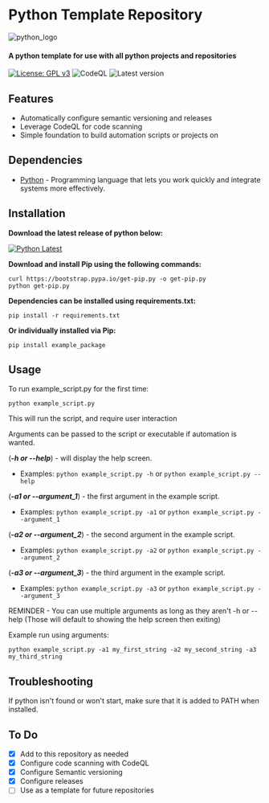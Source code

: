 # Python Template Repository

![python_logo](https://github.com/I506dk/Python-Template/assets/33561466/cabea7fe-cfc8-48fb-a155-801b177725ad)

#### A python template for use with all python projects and repositories

[![License: GPL v3](https://img.shields.io/badge/License-GPL%20v3-blue.svg)](https://www.gnu.org/licenses/gpl-3.0)
![CodeQL](https://github.com/I506dk/Python-Template/workflows/CodeQL/badge.svg)
![Latest version](https://github.com/i506dk/Python-Template/actions/workflows/versioning.yml/badge.svg)

## Features
- Automatically configure semantic versioning and releases
- Leverage CodeQL for code scanning
- Simple foundation to build automation scripts or projects on

## Dependencies
- [Python](https://www.python.org/downloads/) - Programming language that lets you work quickly
and integrate systems more effectively.

## Installation
**Download the latest release of python below:**

[![Python Latest](https://img.shields.io/badge/python-latest-blue.svg)](https://www.python.org/downloads/windows/)

**Download and install Pip using the following commands:**
```
curl https://bootstrap.pypa.io/get-pip.py -o get-pip.py
python get-pip.py
```
**Dependencies can be installed using requirements.txt:**
```
pip install -r requirements.txt
```
**Or individually installed via Pip:**
```
pip install example_package
```

## Usage
To run example_script.py for the first time:
```
python example_script.py
```
This will run the script, and require user interaction

Arguments can be passed to the script or executable if automation is wanted.

(***-h or --help***) - will display the help screen.

- Examples: ```python example_script.py -h``` or ```python example_script.py --help```

(***-a1 or --argument_1***)  - the first argument in the example script.

- Examples: ```python example_script.py -a1``` or ```python example_script.py --argument_1```

(***-a2 or --argument_2***)  - the second argument in the example script.

- Examples: ```python example_script.py -a2``` or ```python example_script.py --argument_2```

(***-a3 or --argument_3***)  - the third argument in the example script.

- Examples: ```python example_script.py -a3``` or ```python example_script.py --argument_3```

REMINDER - You can use multiple arguments as long as they aren't -h or --help (Those will default to showing the help screen then exiting)

Example run using arguments:
```
python example_script.py -a1 my_first_string -a2 my_second_string -a3 my_third_string
```

## Troubleshooting
If python isn't found or won't start, make sure that it is added to PATH when installed.

## To Do
- [x] Add to this repository as needed
- [x] Configure code scanning with CodeQL
- [x] Configure Semantic versioning
- [x] Configure releases
- [ ] Use as a template for future repositories
